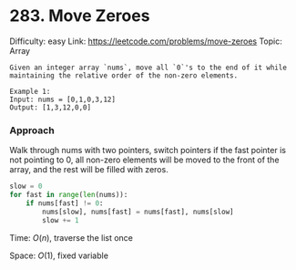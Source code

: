 # 283. Move Zeroes

Difficulty: easy
Link: https://leetcode.com/problems/move-zeroes
Topic: Array

```
Given an integer array `nums`, move all `0`'s to the end of it while maintaining the relative order of the non-zero elements.

Example 1:
Input: nums = [0,1,0,3,12]
Output: [1,3,12,0,0]
```

### Approach

Walk through nums with two pointers, switch pointers if the fast  pointer is not pointing to 0, all non-zero elements will be moved to the front of the array, and the rest will be filled with zeros.

```python
slow = 0
for fast in range(len(nums)):
	if nums[fast] != 0:
		nums[slow], nums[fast] = nums[fast], nums[slow]
		slow += 1
```

Time: $O(n)$, traverse the list once

Space: $O(1)$, fixed variable